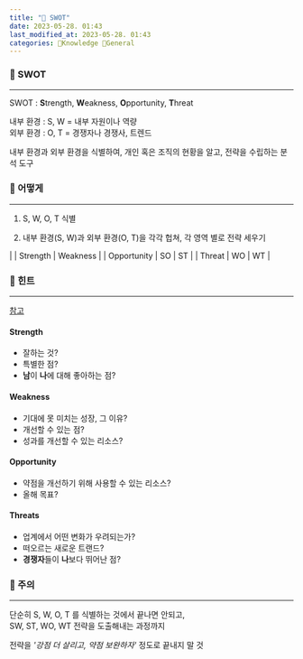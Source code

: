 ```yaml
---
title: "🏹 SWOT"
date: 2023-05-28. 01:43
last_modified_at: 2023-05-28. 01:43
categories: 🏅Knowledge 🏹General
---
```


### 🎯 SWOT

---

SWOT : **S**trength, **W**eakness, **O**pportunity, **T**hreat  

내부 환경 : S, W = 내부 자원이나 역량  
외부 환경 : O, T = 경쟁자나 경쟁사, 트렌드  

내부 환경과 외부 환경을 식별하여, 개인 혹은 조직의 현황을 알고, 전략을 수립하는 분석 도구  

### 🎯 어떻게

---

1. S, W, O, T 식별  

2. 내부 환경(S, W)과 외부 환경(O, T)을 각각 헙쳐, 각 영역 별로 전략 세우기  

| | Strength | Weakness |
| Opportunity | SO | ST |
| Threat | WO | WT |

### 🎯 힌트

---

[참고](https://asana.com/ko/resources/swot-analysis)  

#### Strength

- 잘하는 것?
- 특별한 점?
- **남**이 **나**에 대해 좋아하는 점?

#### Weakness

- 기대에 못 미치는 성장, 그 이유?
- 개선할 수 있는 점?
- 성과를 개선할 수 있는 리소스?

#### Opportunity

- 약점을 개선하기 위해 사용할 수 있는 리소스?
- 올해 목표?

#### Threats

- 업계에서 어떤 변화가 우려되는가?
- 떠오르는 새로운 트랜드?
- **경쟁자**들이 **나**보다 뛰어난 점?

### 🎯 주의

---

단순히 S, W, O, T 를 식별하는 것에서 끝나면 안되고,  
SW, ST, WO, WT 전략을 도출해내는 과정까지  

전략을 *'강점 더 살리고, 약점 보완하자'* 정도로 끝내지 말 것  
